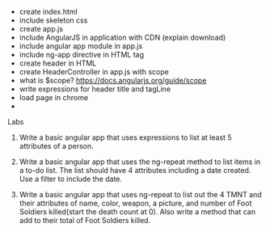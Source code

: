 - create index.html
- include skeleton css
- create app.js
- include AngularJS in application with CDN (explain download)
- include angular app module in app.js
- include ng-app directive in HTML tag
- create header in HTML
- create HeaderController in app.js with scope
- what is $scope? https://docs.angularjs.org/guide/scope
- write expressions for header title and tagLine
- load page in chrome
-



Labs
1. Write a basic angular app that uses expressions to list at least 5 attributes of a person.

2. Write a basic angular app that uses the ng-repeat method to list items in a to-do list. The list should have 4 attributes including a date created. Use a filter to include the date.

3. Write a basic angular app that uses ng-repeat to list out the 4 TMNT and their attributes of name, color, weapon, a picture, and number of Foot Soldiers killed(start the death count at 0). Also write a method that can add to their total of Foot Soldiers killed.
